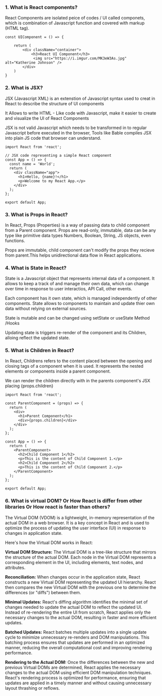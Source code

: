 ### 1. What is React components?

React Components are isolated peice of codes / UI called componets, which is combination of Javascript function and covered with markup (HTML tag).

```
const UIComponent = () => {

    return (
        <div className="container">
            <h3>React UI Component</h3>
             <img src="https://i.imgur.com/MK3eW3As.jpg" alt="Katherine Johnson" />
        </div>
    )
}

```

### 2. What is JSX?

JSX (Javascript XML) is an extenstion of Javascript syntax used to creat in React to describe the structure of UI components

It Allows to write HTML - Like code with Javascript, make it easier to create and visualize the UI of React Components

JSX is not valid Javascript which needs to be transformed in to regular Javascript before executed in the browser, Tools like Bable compiles JSX into plain JS code that browser can understand.

```
import React from 'react';

// JSX code representing a simple React component
const App = () => {
  const name = 'World';
  return (
    <div className="app">
      <h1>Hello, {name}!</h1>
      <p>Welcome to my React App.</p>
    </div>
  );
};

export default App;

```

### 3. What is Props in React?

In React, Props (Properties) is a way of passing data to child component from a Parent component. Props are read-only, immutable, data can be any type like primitive data types Numbers, Boolean, String, JS objects, even functions.

Props are immutable, child component can't modify the props they recieve from parent.This helps unidirectional data flow in React applications.

### 4. What is State in React?

State is a Javascript object that represents internal data of a component. It allows to keep a track of and manage their own data, which can change over time in response to user interactios, API Call, other events.

Each component has it own state, which is managed independently of other components. State allows to components to maintain and update thier own data without relying on external sources.

State is mutable and can be changed using setState or useState Method /Hooks

Updating state is triggers re-render of the component and its Children, alloing reflect the updated state.

### 5. What is Children in React?

In React, Childrens refers to the content placed between the opening and closing tags of a component when it is used.
It represents the nested elements or components inside a parent component.

We can render the children directly with in the parents component's JSX placing {props.children}

```
import React from 'react';

const ParentComponent = (props) => {
  return (
    <div>
      <h1>Parent Component</h1>
      <div>{props.children}</div>
    </div>
  );
};

const App = () => {
  return (
    <ParentComponent>
      <h2>Child Component 1</h2>
      <p>This is the content of Child Component 1.</p>
      <h2>Child Component 2</h2>
      <p>This is the content of Child Component 2.</p>
    </ParentComponent>
  );
};

export default App;

```

### 6. What is virtual DOM? Or How React is differ from other libraries Or How react is faster than others?

The Virtual DOM (VDOM) is a lightweight, in-memory representation of the actual DOM in a web browser. It is a key concept in React and is used to optimize the process of updating the user interface (UI) in response to changes in application state.

Here's how the Virtual DOM works in React:

**Virtual DOM Structure:**
The Virtual DOM is a tree-like structure that mirrors the structure of the actual DOM.
Each node in the Virtual DOM represents a corresponding element in the UI, including elements, text nodes, and attributes.

**Reconciliation:**
When changes occur in the application state, React constructs a new Virtual DOM representing the updated UI hierarchy.
React then compares the new Virtual DOM with the previous one to determine the differences (or "diffs") between them.

**Minimal Updates:**
React's diffing algorithm identifies the minimal set of changes needed to update the actual DOM to reflect the updated UI.
Instead of re-rendering the entire UI from scratch, React applies only the necessary changes to the actual DOM, resulting in faster and more efficient updates.

**Batched Updates:**
React batches multiple updates into a single update cycle to minimize unnecessary re-renders and DOM manipulations.
This batching process ensures that updates are performed in an optimized manner, reducing the overall computational cost and improving rendering performance.

**Rendering to the Actual DOM:**
Once the differences between the new and previous Virtual DOMs are determined, React applies the necessary changes to the actual DOM using efficient DOM manipulation techniques.
React's rendering process is optimized for performance, ensuring that updates are applied in a timely manner and without causing unnecessary layout thrashing or reflows.
